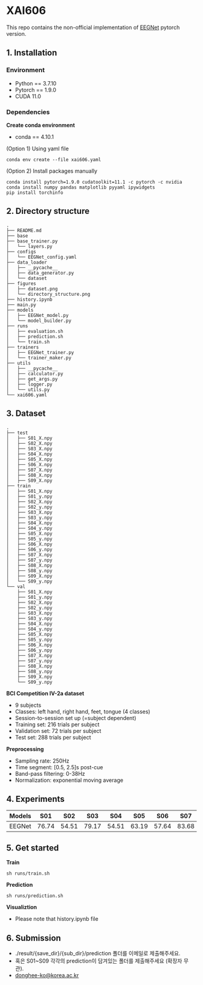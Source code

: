 # XAI606

This repo contains the non-official implementation of [EEGNet](https://arxiv.org/abs/1611.08024) pytorch version.

## 1. Installation

### Environment

- Python == 3.7.10
- Pytorch == 1.9.0
- CUDA 11.0

### Dependencies

**Create conda environment**

- conda == 4.10.1

(Option 1) Using yaml file

```shell
conda env create --file xai606.yaml
```

(Option 2) Install packages manually

```shell
conda install pytorch=1.9.0 cudatoolkit=11.1 -c pytorch -c nvidia
conda install numpy pandas matplotlib pyyaml ipywidgets
pip install torchinfo
```

## 2. Directory structure
```
.
├── README.md
├── base
├── base_trainer.py
│   └── layers.py
├── configs
│   └── EEGNet_config.yaml
├── data_loader
│   ├── __pycache__
│   ├── data_generator.py
│   └── dataset
├── figures
│   ├── dataset.png
│   └── directory_structure.png
├── history.ipynb
├── main.py
├── models
│   ├── EEGNet_model.py
│   └── model_builder.py
├── runs
│   ├── evaluation.sh
│   ├── prediction.sh
│   └── train.sh
├── trainers
│   ├── EEGNet_trainer.py
│   └── trainer_maker.py
├── utils
│   ├── __pycache__
│   ├── calculator.py
│   ├── get_args.py
│   ├── logger.py
│   └── utils.py
└── xai606.yaml
```

## 3. Dataset
```
.
├── test
│   ├── S01_X.npy
│   ├── S02_X.npy
│   ├── S03_X.npy
│   ├── S04_X.npy
│   ├── S05_X.npy
│   ├── S06_X.npy
│   ├── S07_X.npy
│   ├── S08_X.npy
│   ├── S09_X.npy
├── train
│   ├── S01_X.npy
│   ├── S01_y.npy
│   ├── S02_X.npy
│   ├── S02_y.npy
│   ├── S03_X.npy
│   ├── S03_y.npy
│   ├── S04_X.npy
│   ├── S04_y.npy
│   ├── S05_X.npy
│   ├── S05_y.npy
│   ├── S06_X.npy
│   ├── S06_y.npy
│   ├── S07_X.npy
│   ├── S07_y.npy
│   ├── S08_X.npy
│   ├── S08_y.npy
│   ├── S09_X.npy
│   └── S09_y.npy
└── val
    ├── S01_X.npy
    ├── S01_y.npy
    ├── S02_X.npy
    ├── S02_y.npy
    ├── S03_X.npy
    ├── S03_y.npy
    ├── S04_X.npy
    ├── S04_y.npy
    ├── S05_X.npy
    ├── S05_y.npy
    ├── S06_X.npy
    ├── S06_y.npy
    ├── S07_X.npy
    ├── S07_y.npy
    ├── S08_X.npy
    ├── S08_y.npy
    ├── S09_X.npy
    └── S09_y.npy
```
**BCI Competition IV-2a dataset**
- 9 subjects 
- Classes: left hand, right hand, feet, tongue (4 classes)
- Session-to-session set up (=subject dependent)
- Training set: 216 trials per subject 
- Validation set: 72 trials per subject
- Test set: 288 trials per subject

**Preprocessing**
- Sampling rate: 250Hz
- Time segment: [0.5, 2.5]s post-cue
- Band-pass filtering: 0-38Hz
- Normalization: exponential moving average

## 4. Experiments
|Models|S01|S02|S03|S04|S05|S06|S07|S08|S09|Mean|
|:---:|:---:|:---:|:---:|:---:|:---:|:---:|:---:|:---:|:---:|:---:|
|EEGNet|76.74|54.51|79.17|54.51|63.19|57.64|83.68|75.00|68.40|68.09|

## 5. Get started
**Train**
```shell
sh runs/train.sh
```

**Prediction**
```shell
sh runs/prediction.sh
```

**Visualiztion**
- Please note that history.ipynb file

## 6. Submission
- ./result/{save_dir}/{sub_dir}/prediction 폴더를 이메일로 제출해주세요.
- 혹은 S01~S09 각각의 prediction이 담겨있는 폴더를 제출해주세요 (확장자 무관).
- donghee-ko@korea.ac.kr